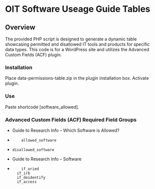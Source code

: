 # OIT Software Useage Guide Tables

## Overview

The provided PHP script is designed to generate a dynamic table showcasing permitted and disallowed IT tools and products for specific data types. This code is for a WordPress site and utilizes the Advanced Custom Fields (ACF) plugin.

### Installation

Place data-permissions-table.zip in the plugin installation box. Activate plugin.

### Use
Paste shortcode [software_allowed].

### Advanced Custom Fields (ACF) Required Field Groups

- Guide to Research Info – Which Software is Allowed?
-         allowed_software
-     disallowed_software
        
- Guide to Research Info – Software
-         if_oried
        if_irb
        if_deidentify
        if_access
